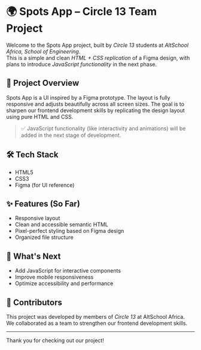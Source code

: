 # 🌍 Spots App – Circle 13 Team Project

Welcome to the Spots App project, built by *Circle 13* students at *AltSchool Africa, School of Engineering*.  
This is a simple and clean *HTML + CSS replication* of a Figma design, with plans to introduce *JavaScript functionality* in the next phase.

## 📌 Project Overview

Spots App is a UI inspired by a Figma prototype. The layout is fully responsive and adjusts beautifully across all screen sizes.
The goal is to sharpen our frontend development skills by replicating the design layout using pure HTML and CSS.

> ✅ JavaScript functionality (like interactivity and animations) will be added in the next stage of development.

## 🛠 Tech Stack

- HTML5
- CSS3
- Figma (for UI reference)

## ✨ Features (So Far)

- Responsive layout
- Clean and accessible semantic HTML
- Pixel-perfect styling based on Figma design
- Organized file structure

## 🚀 What's Next

- Add JavaScript for interactive components
- Improve mobile responsiveness
- Optimize accessibility and performance

## 🤝 Contributors

This project was developed by members of *Circle 13* at AltSchool Africa.  
We collaborated as a team to strengthen our frontend development skills.

---

Thank you for checking out our project!